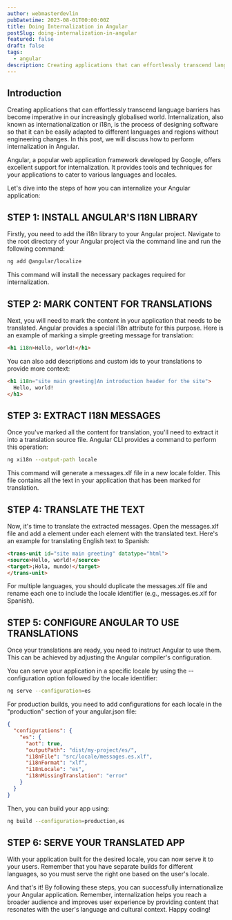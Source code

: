 ```yaml
---
author: webmasterdevlin
pubDatetime: 2023-08-01T00:00:00Z
title: Doing Internalization in Angular
postSlug: doing-internalization-in-angular
featured: false
draft: false
tags:
  - angular
description: Creating applications that can effortlessly transcend language barriers has become imperative in our increasingly globalised world. Internalization, also known as internationalization or i18n, is the…
---
```


## Introduction

Creating applications that can effortlessly transcend language barriers has become imperative in our increasingly globalised world. Internalization, also known as internationalization or i18n, is the process of designing software so that it can be easily adapted to different languages and regions without engineering changes. In this post, we will discuss how to perform internalization in Angular.

Angular, a popular web application framework developed by Google, offers excellent support for internalization. It provides tools and techniques for your applications to cater to various languages and locales.

Let's dive into the steps of how you can internalize your Angular application:

## STEP 1: INSTALL ANGULAR'S I18N LIBRARY

Firstly, you need to add the i18n library to your Angular project. Navigate to the root directory of your Angular project via the command line and run the following command:

```bash
ng add @angular/localize
```

This command will install the necessary packages required for internalization.

## STEP 2: MARK CONTENT FOR TRANSLATIONS

Next, you will need to mark the content in your application that needs to be translated. Angular provides a special i18n attribute for this purpose. Here is an example of marking a simple greeting message for translation:

```html
<h1 i18n>Hello, world!</h1>
```

You can also add descriptions and custom ids to your translations to provide more context:

```html
<h1 i18n="site main greeting|An introduction header for the site">
  Hello, world!
</h1>
```

## STEP 3: EXTRACT I18N MESSAGES

Once you've marked all the content for translation, you'll need to extract it into a translation source file. Angular CLI provides a command to perform this operation:

```bash
ng xi18n --output-path locale
```

This command will generate a messages.xlf file in a new locale folder. This file contains all the text in your application that has been marked for translation.

## STEP 4: TRANSLATE THE TEXT

Now, it's time to translate the extracted messages. Open the messages.xlf file and add a <target> element under each <source> element with the translated text. Here's an example for translating English text to Spanish:

```html
<trans-unit id="site main greeting" datatype="html">
<source>Hello, world!</source>
<target>¡Hola, mundo!</target>
</trans-unit>
```

For multiple languages, you should duplicate the messages.xlf file and rename each one to include the locale identifier (e.g., messages.es.xlf for Spanish).

## STEP 5: CONFIGURE ANGULAR TO USE TRANSLATIONS

Once your translations are ready, you need to instruct Angular to use them. This can be achieved by adjusting the Angular compiler's configuration.

You can serve your application in a specific locale by using the --configuration option followed by the locale identifier:

```bash
ng serve --configuration=es
```

For production builds, you need to add configurations for each locale in the "production" section of your angular.json file:

```json
{
  "configurations": {
    "es": {
      "aot": true,
      "outputPath": "dist/my-project/es/",
      "i18nFile": "src/locale/messages.es.xlf",
      "i18nFormat": "xlf",
      "i18nLocale": "es",
      "i18nMissingTranslation": "error"
    }
  }
}
```

Then, you can build your app using:

```bash
ng build --configuration=production,es
```

## STEP 6: SERVE YOUR TRANSLATED APP

With your application built for the desired locale, you can now serve it to your users. Remember that you have separate builds for different languages, so you must serve the right one based on the user's locale.

And that's it! By following these steps, you can successfully internationalize your Angular application. Remember, internalization helps you reach a broader audience and improves user experience by providing content that resonates with the user's language and cultural context. Happy coding!
